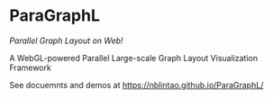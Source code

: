# ParaGraphL

*Parallel Graph Layout on Web!*

A WebGL-powered Parallel Large-scale Graph Layout Visualization Framework

See docuemnts and demos at https://nblintao.github.io/ParaGraphL/
